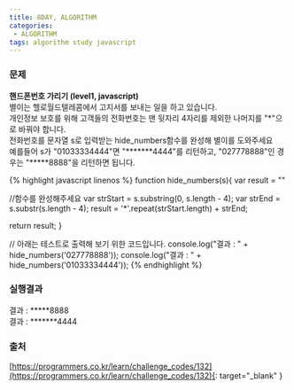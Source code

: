 ```yaml
---
title: 8DAY, ALGORITHM
categories:
 - ALGORITHM
tags: algorithm study javascript
---
```


### 문제
**핸드폰번호 가리기 (level1, javascript)**<br />
별이는 헬로월드텔레콤에서 고지서를 보내는 일을 하고 있습니다. <br />
개인정보 보호를 위해 고객들의 전화번호는 맨 뒷자리 4자리를 제외한 나머지를 "\*"으로 바꿔야 합니다. <br />
전화번호를 문자열 s로 입력받는 hide_numbers함수를 완성해 별이를 도와주세요 <br />
예를들어 s가 "01033334444"면 "\*\*\*\*\*\*\*4444"를 리턴하고, "027778888"인 경우는 "\*\*\*\*\*8888"을 리턴하면 됩니다.

{% highlight javascript linenos %}
function hide_numbers(s){
  var result = ""
  
  //함수를 완성해주세요
  var strStart = s.substring(0, s.length - 4);
  var strEnd = s.substr(s.length - 4);
  result = '*'.repeat(strStart.length) + strEnd;
  
  return result;
}

// 아래는 테스트로 출력해 보기 위한 코드입니다.
console.log("결과 : " + hide_numbers('027778888'));
console.log("결과 : " + hide_numbers('01033334444'));
{% endhighlight %}

### 실행결과
결과 : \*\*\*\*\*8888<br />
결과 : \*\*\*\*\*\*\*4444

### 출처
[https://programmers.co.kr/learn/challenge_codes/132](https://programmers.co.kr/learn/challenge_codes/132){: target="_blank" }